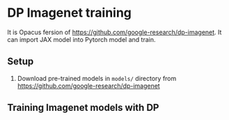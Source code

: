 # DP Imagenet training
It is Opacus fersion of https://github.com/google-research/dp-imagenet. It can import JAX model into Pytorch model and train.

## Setup

1. Download pre-trained models in `models/` directory from https://github.com/google-research/dp-imagenet

## Training Imagenet models with DP